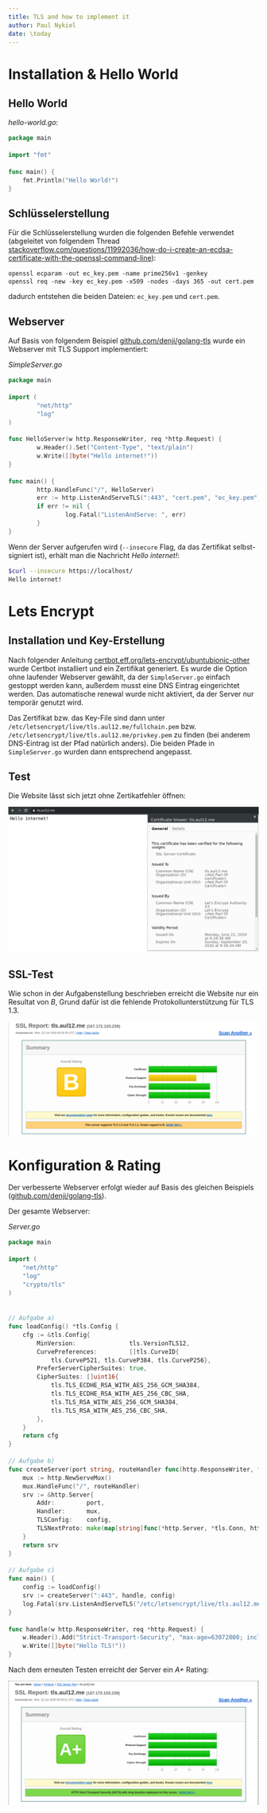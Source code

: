 ```yaml
---
title: TLS and how to implement it
author: Paul Nykiel
date: \today
---
```


# Installation & Hello World
## Hello World
*hello-world.go*:
```go
package main

import "fmt"

func main() {
    fmt.Println("Hello World!")
}
```

## Schlüsselerstellung
Für die Schlüsselerstellung wurden die folgenden Befehle verwendet (abgeleitet von folgendem Thread [stackoverflow.com/questions/11992036/how-do-i-create-an-ecdsa-certificate-with-the-openssl-command-line](https://stackoverflow.com/questions/11992036/how-do-i-create-an-ecdsa-certificate-with-the-openssl-command-line)):
```
openssl ecparam -out ec_key.pem -name prime256v1 -genkey
openssl req -new -key ec_key.pem -x509 -nodes -days 365 -out cert.pem
```
dadurch entstehen die beiden Dateien: `ec_key.pem` und `cert.pem`.

## Webserver
Auf Basis von folgendem Beispiel [github.com/denji/golang-tls](https://github.com/denji/golang-tls) 
wurde ein Webserver mit TLS Support implementiert:

*SimpleServer.go*
```go
package main

import (
        "net/http"
        "log"
)

func HelloServer(w http.ResponseWriter, req *http.Request) {
        w.Header().Set("Content-Type", "text/plain")
        w.Write([]byte("Hello internet!"))
}

func main() {
        http.HandleFunc("/", HelloServer)
        err := http.ListenAndServeTLS(":443", "cert.pem", "ec_key.pem", nil)
        if err != nil {
                log.Fatal("ListenAndServe: ", err)
        }
}
```

Wenn der Server aufgerufen wird (`--insecure` Flag, da das Zertifikat selbst-signiert ist), erhält man die Nachricht *Hello internet!*:
```bash
$curl --insecure https://localhost/
Hello internet!
```

# Lets Encrypt
## Installation und Key-Erstellung
Nach folgender Anleitung [certbot.eff.org/lets-encrypt/ubuntubionic-other](https://certbot.eff.org/lets-encrypt/ubuntubionic-other) 
wurde Certbot installiert und ein Zertifikat generiert.
Es wurde die Option ohne laufender Webserver gewählt, da der `SimpleServer.go` einfach gestoppt werden kann, außerdem
musst eine DNS Eintrag eingerichtet werden. Das automatische renewal wurde nicht aktiviert, da der Server
nur temporär genutzt wird.

Das Zertifikat bzw. das Key-File sind dann unter 
`/etc/letsencrypt/live/tls.aul12.me/fullchain.pem` bzw. `/etc/letsencrypt/live/tls.aul12.me/privkey.pem` zu finden
(bei anderem DNS-Eintrag ist der Pfad natürlich anders). Die beiden Pfade in `SimpleServer.go` wurden dann entsprechend
angepasst.

## Test
Die Website lässt sich jetzt ohne Zertikatfehler öffnen:

![Website mit Zertifikatsinformation](8-TLS/website.png)

## SSL-Test
Wie schon in der Aufgabenstellung beschrieben erreicht die Website nur ein Resultat von *B*, Grund dafür ist die fehlende
Protokollunterstützung für TLS 1.3.

![Ergebnis des SSL-Tests](8-TLS/ssltest_1.png)

#  Konfiguration & Rating
Der verbesserte Webserver erfolgt wieder auf Basis des gleichen Beispiels 
([github.com/denji/golang-tls](https://github.com/denji/golang-tls)).

Der gesamte Webserver:

*Server.go*
```go
package main

import (
    "net/http"
    "log"
    "crypto/tls"
)


// Aufgabe a)
func loadConfig() *tls.Config {
    cfg := &tls.Config{
        MinVersion:               tls.VersionTLS12,
        CurvePreferences:         []tls.CurveID{
            tls.CurveP521, tls.CurveP384, tls.CurveP256},
        PreferServerCipherSuites: true,
        CipherSuites: []uint16{
            tls.TLS_ECDHE_RSA_WITH_AES_256_GCM_SHA384,
            tls.TLS_ECDHE_RSA_WITH_AES_256_CBC_SHA,
            tls.TLS_RSA_WITH_AES_256_GCM_SHA384,
            tls.TLS_RSA_WITH_AES_256_CBC_SHA,
        },
    }
    return cfg
}

// Aufgabe b)
func createServer(port string, routeHandler func(http.ResponseWriter, *http.Request), config *tls.Config) *http.Server{
    mux := http.NewServeMux()
    mux.HandleFunc("/", routeHandler)
    srv := &http.Server{
        Addr:         port,
        Handler:      mux,
        TLSConfig:    config,
        TLSNextProto: make(map[string]func(*http.Server, *tls.Conn, http.Handler), 0),
    }
    return srv
}

// Aufgabe c)
func main() {
    config := loadConfig()
    srv := createServer(":443", handle, config)
    log.Fatal(srv.ListenAndServeTLS("/etc/letsencrypt/live/tls.aul12.me/fullchain.pem", "/etc/letsencrypt/live/tls.aul12.me/privkey.pem"))
}

func handle(w http.ResponseWriter, req *http.Request) {
    w.Header().Add("Strict-Transport-Security", "max-age=63072000; includeSubDomains")
    w.Write([]byte("Hello TLS!"))
}

```

Nach dem erneuten Testen erreicht der Server ein *A+* Rating:

![Ergebnis des SSL-Tests mit Verbesserungen](8-TLS/ssltest_2.png)
